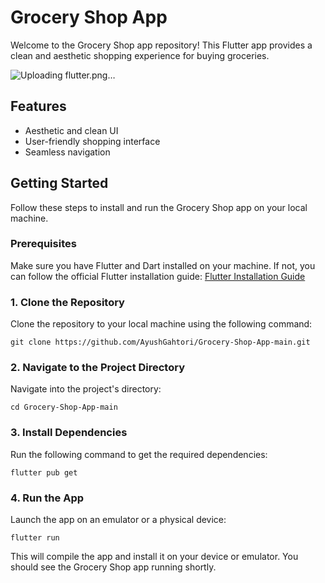 # Grocery Shop App

Welcome to the Grocery Shop app repository! This Flutter app provides a clean and aesthetic shopping experience for buying groceries.

![Uploading flutter.png…]()


## Features

- Aesthetic and clean UI
- User-friendly shopping interface
- Seamless navigation

## Getting Started

Follow these steps to install and run the Grocery Shop app on your local machine.

### Prerequisites

Make sure you have Flutter and Dart installed on your machine. If not, you can follow the official Flutter installation guide: [Flutter Installation Guide](https://flutter.dev/docs/get-started/install)

### 1. Clone the Repository

Clone the repository to your local machine using the following command:

```
git clone https://github.com/AyushGahtori/Grocery-Shop-App-main.git
```
### 2. Navigate to the Project Directory
Navigate into the project's directory:
```
cd Grocery-Shop-App-main
```
### 3. Install Dependencies
Run the following command to get the required dependencies:
```
flutter pub get
```
### 4. Run the App
Launch the app on an emulator or a physical device:
```
flutter run
```
This will compile the app and install it on your device or emulator. You should see the Grocery Shop app running shortly.
